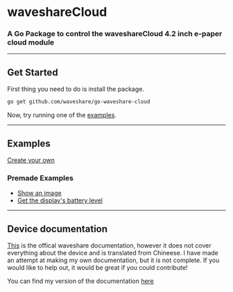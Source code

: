 # waveshareCloud

### A Go Package to control the waveshareCloud 4.2 inch e-paper cloud module

---

## Get Started

First thing you need to do is install the package.

```bash
go get github.com/waveshare/go-waveshare-cloud
```

Now, try running one of the [examples](#examples).

---

## Examples

[Create your own](examples/templateExample/)

### Premade Examples

- [Show an image](examples/showImage/)
- [Get the display's battery level](examples/getBattery/)

---

## Device documentation

[This](https://www.waveshare.com/wiki/4.2inch_e-Paper_Cloud_Module) is the offical waveshare documentation, however it does not cover everything about the device and is translated from Chineese. I have made an attempt at making my own documentation, but it is not complete. If you would like to help out, it would be great if you could contribute!

You can find my version of the documentation [here](DISPLAYDOCS.md)
